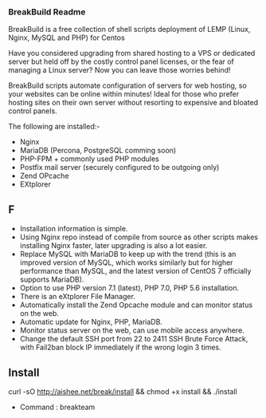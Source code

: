 ### BreakBuild Readme

BreakBuild is a free collection of shell scripts deployment of
LEMP (Linux, Nginx, MySQL and PHP) for Centos

Have you considered upgrading from shared hosting to a VPS or dedicated
server but held off by the costly control panel licenses, or the fear of
managing a Linux server? Now you can leave those worries behind!

BreakBuild scripts automate configuration of servers for web hosting,
so your websites can be online within minutes! Ideal for those who
prefer hosting sites on their own server without resorting to expensive
and bloated control panels.

The following are installed:-

-   Nginx
-   MariaDB  (Percona, PostgreSQL comming soon)
-   PHP-FPM + commonly used PHP modules
-   Postfix mail server (securely configured to be outgoing only)
-   Zend OPcache
-   EXtplorer 
## F
- Installation information is simple.
- Using Nginx repo instead of compile from source as other scripts makes installing Nginx faster, later upgrading is also a lot easier.
- Replace MySQL with MariaDB to keep up with the trend (this is an improved version of MySQL, which works similarly but for higher performance than MySQL, and the latest version of CentOS 7 officially supports MariaDB).
- Option to use PHP version 7.1 (latest), PHP 7.0, PHP 5.6 installation.
- There is an eXtplorer File Manager.
- Automatically install the Zend Opcache module and can monitor status on the web.
- Automatic update for Nginx, PHP, MariaDB.
- Monitor status server on the web, can use mobile access anywhere.
- Change the default SSH port from 22 to 2411 SSH Brute Force Attack, with Fail2ban block IP immediately if the wrong login 3 times.
## Install
curl -sO http://aishee.net/break/install && chmod +x install && ./install
- Command : breakteam
